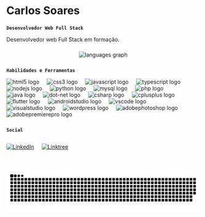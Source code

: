 # Carlos Soares

**`Desenvolvedor Web Full Stack`**

Desenvolvedor web Full Stack em formação.

###
<div align="center">
  <img src="https://github-readme-stats.vercel.app/api/top-langs?username=cstavaresj&locale=pt-br&hide_title=false&layout=compact&card_width=402&langs_count=8&theme=gotham&hide_border=false" height="250" alt="languages graph"  />
</div>

###

**`Habilidades e Ferramentas`**
<div align="left">
  <img src="https://cdn.jsdelivr.net/gh/devicons/devicon/icons/html5/html5-original.svg" height="40" title="html5 logo"  />
  <img width="12" />
  <img src="https://cdn.jsdelivr.net/gh/devicons/devicon/icons/css3/css3-original.svg" height="40" title="css3 logo"  />
  <img width="12" />
  <img src="https://cdn.jsdelivr.net/gh/devicons/devicon/icons/javascript/javascript-original.svg" height="40" title="javascript logo"  />
  <img width="12" />
  <img src="https://cdn.jsdelivr.net/gh/devicons/devicon/icons/typescript/typescript-original.svg" height="40" title="typescript logo"  />
  <img width="12" />
  <img src="https://nodejs.org/static/images/favicons/favicon.png" height="40" title="nodejs logo"  />
  <img width="12" />
  <img src="https://cdn.jsdelivr.net/gh/devicons/devicon/icons/python/python-original.svg" height="40" title="python logo"  />
  <img width="12" />
  <img src="https://cdn.simpleicons.org/mysql/4479A1" height="40" title="mysql logo"  />
  <img width="12" />
  <img src="https://cdn.simpleicons.org/php/777BB4" height="40" title="php logo"  />
  <img width="12" />
  <img src="https://cdn.jsdelivr.net/gh/devicons/devicon/icons/java/java-original.svg" height="40" title="java logo"  />
  <img width="12" />
  <img src="https://cdn.simpleicons.org/dotnet/512BD4" height="40" title="dot-net logo"  />
  <img width="12" />
  <img src="https://cdn.jsdelivr.net/gh/devicons/devicon/icons/csharp/csharp-original.svg" height="40" title="csharp logo"  />
  <img width="12" />
  <img src="https://cdn.simpleicons.org/c++/00599C" height="40" title="cplusplus logo"  />
  <img width="12" />
  <img src="https://skillicons.dev/icons?i=flutter" height="40" title="flutter logo"  />
  <img width="12" />
  <img src="https://cdn.simpleicons.org/androidstudio/3DDC84" height="40" title="androidstudio logo"  />
  <img width="12" />
  <img src="https://cdn.jsdelivr.net/gh/devicons/devicon/icons/vscode/vscode-original.svg" height="40" title="vscode logo"  />
  <img width="12" />
  <img src="https://cdn.jsdelivr.net/gh/devicons/devicon/icons/visualstudio/visualstudio-plain.svg" height="40" title="visualstudio logo"  />
  <img width="12" />
  <img src="https://cdn.simpleicons.org/wordpress/21759B" height="40" title="wordpress logo"  />
  <img width="12" />
  <img src="https://skillicons.dev/icons?i=ps" height="40" title="adobephotoshop logo"  />
  <img width="12" />
  <img src="https://skillicons.dev/icons?i=pr" height="40" title="adobepremierepro logo"  />
</div>

###

**`Social`**

<div align="left" style="display: flex; gap: 12px;">

[![LinkedIn](https://raw.githubusercontent.com/maurodesouza/profile-readme-generator/master/src/assets/icons/social/linkedin/default.svg?raw=true)](https://www.linkedin.com/in/cstavaresj)
 <img width="12" />
 [![Linktree](https://raw.githubusercontent.com/maurodesouza/profile-readme-generator/master/src/assets/icons/social/linktree/default.svg?raw=true)](https://linktr.ee/cstavaresj)

</div>

###

<br clear="both">

<picture>
  <source media="(prefers-color-scheme: dark)" srcset="https://raw.githubusercontent.com/platane/platane/output/github-contribution-grid-snake-dark.svg">
  <source media="(prefers-color-scheme: light)" srcset="https://raw.githubusercontent.com/platane/platane/output/github-contribution-grid-snake.svg">
  <img alt="github contribution grid snake animation" src="https://raw.githubusercontent.com/platane/platane/output/github-contribution-grid-snake.svg">
</picture>

###
